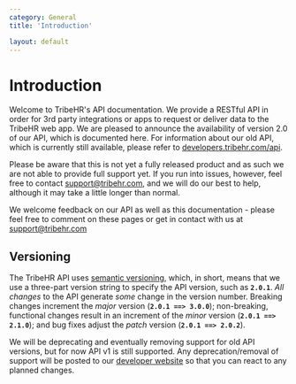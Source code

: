 ```yaml
---
category: General
title: 'Introduction'

layout: default
---
```


# Introduction

Welcome to TribeHR's API documentation. We provide a RESTful API in order for 3rd party integrations or 
apps to request or deliver data to the TribeHR web app. We are pleased to announce the availability of 
version 2.0 of our API, which is documented here. For information about our old API, which is currently 
still available, please refer to [developers.tribehr.com/api](http://developers.tribehr.com/api).

Please be aware that this is not yet a fully released product and as such we are not able to provide full 
support yet. If you run into issues, however, feel free to contact [support@tribehr.com](mailto:support@tribehr.com), 
and we will do our best to help, although it may take a little longer than normal.

We welcome feedback on our API as well as this documentation - please feel free to comment on these pages
or get in contact with us at [support@tribehr.com](mailto:support@tribehr.com)

## Versioning
The TribeHR API uses [semantic versioning](http://semver.org/), which, in short, means that we use a
three-part version string to specify the API version, such as **`2.0.1`**. *All changes* to the API generate
*some* change in the version number. Breaking changes increment the *major* version (**`2.0.1 ==> 3.0.0`**);
non-breaking, functional changes result in an increment of the *minor* version (**`2.0.1 ==> 2.1.0`**); and
bug fixes adjust the *patch* version (**`2.0.1 ==> 2.0.2`**).

We will be deprecating and eventually removing support for old API versions, but for now API v1 is still
supported. Any deprecation/removal of support will be posted to our 
[developer website](http://developers.tribehr.com) so that you can react to any planned changes.